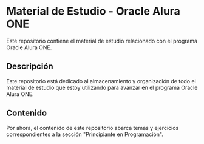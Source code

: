 # Material de Estudio - Oracle Alura ONE

Este repositorio contiene el material de estudio relacionado con el programa Oracle Alura ONE.

## Descripción

Este repositorio está dedicado al almacenamiento y organización de todo el material de estudio que estoy utilizando para avanzar en el programa Oracle Alura ONE.

## Contenido

Por ahora, el contenido de este repositorio abarca temas y ejercicios correspondientes a la sección "Principiante en Programación".

